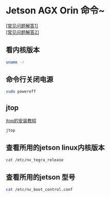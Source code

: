# Jetson AGX Orin 命令~
[[常见问题解答1]](https://forums.developer.nvidia.com/t/jetson-agx-orin-faq/237459)  
[[常见问题解答2]](https://forums.developer.nvidia.com/t/jetson-nano-faq/82953)
## 看内核版本
```bash
uname -r
```
## 命令行关闭电源
```bash
sudo poweroff
```

## jtop
[jtop的安装教程](https://blog.csdn.net/qq_48272604/article/details/122209295?ops_request_misc=%257B%2522request%255Fid%2522%253A%2522164706886216781683963530%2522%252C%2522scm%2522%253A%252220140713.130102334..%2522%257D&request_id=164706886216781683963530&biz_id=0&utm_medium=distribute.pc_search_result.none-task-blog-2~all~sobaiduend~default-1-122209295.pc_search_insert_es_download&utm_term=Jetson+nano%E6%B8%A9%E5%BA%A6%E5%AE%9E%E6%97%B6%E8%A7%82%E6%B5%8B&spm=1018.2226.3001.4187)
```bash
jtop
```
## 查看所用的jetson linux内核版本
```bash
cat /etc/nv_tegra_release
```
## 查看所用的jetson 型号
```bash
cat /etc/nv_boot_control.conf
```


